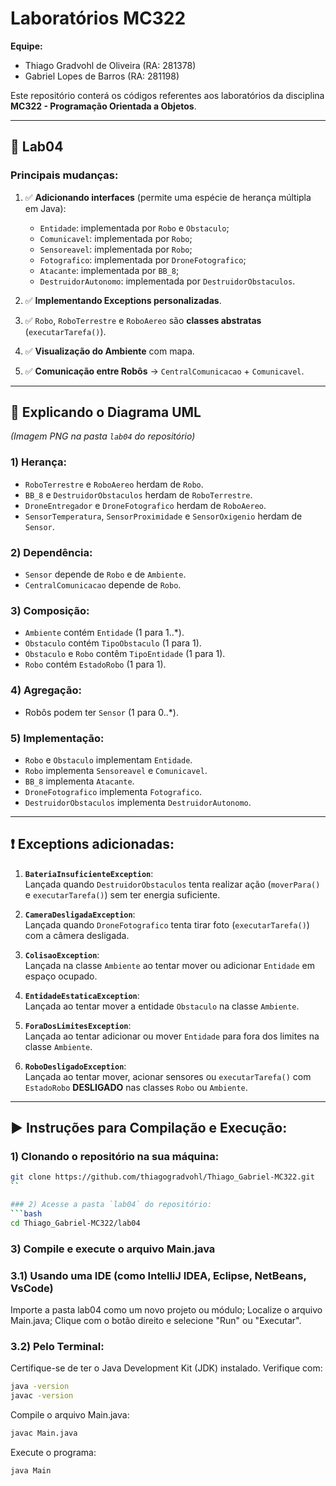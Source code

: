 # Laboratórios MC322

**Equipe:**  
- Thiago Gradvohl de Oliveira (RA: 281378)  
- Gabriel Lopes de Barros (RA: 281198)  

Este repositório conterá os códigos referentes aos laboratórios da disciplina **MC322 - Programação Orientada a Objetos**.

---

## 📁 Lab04

### Principais mudanças:

1. ✅ **Adicionando interfaces** (permite uma espécie de herança múltipla em Java):
   - `Entidade`: implementada por `Robo` e `Obstaculo`;
   - `Comunicavel`: implementada por `Robo`;
   - `Sensoreavel`: implementada por `Robo`;
   - `Fotografico`: implementada por `DroneFotografico`;
   - `Atacante`: implementada por `BB_8`;
   - `DestruidorAutonomo`: implementada por `DestruidorObstaculos`.

2. ✅ **Implementando Exceptions personalizadas**.

3. ✅ `Robo`, `RoboTerrestre` e `RoboAereo` são **classes abstratas** (`executarTarefa()`).

4. ✅ **Visualização do Ambiente** com mapa.

5. ✅ **Comunicação entre Robôs** → `CentralComunicacao` + `Comunicavel`.

---

## 📝 Explicando o Diagrama UML  
*(Imagem PNG na pasta `lab04` do repositório)*

### 1) Herança:  
- `RoboTerrestre` e `RoboAereo` herdam de `Robo`.  
- `BB_8` e `DestruidorObstaculos` herdam de `RoboTerrestre`.  
- `DroneEntregador` e `DroneFotografico` herdam de `RoboAereo`.  
- `SensorTemperatura`, `SensorProximidade` e `SensorOxigenio` herdam de `Sensor`.  

### 2) Dependência:  
- `Sensor` depende de `Robo` e de `Ambiente`.  
- `CentralComunicacao` depende de `Robo`.  

### 3) Composição:  
- `Ambiente` contém `Entidade` (1 para 1..*).  
- `Obstaculo` contém `TipoObstaculo` (1 para 1).  
- `Obstaculo` e `Robo` contêm `TipoEntidade` (1 para 1).  
- `Robo` contém `EstadoRobo` (1 para 1).  

### 4) Agregação:  
- Robôs podem ter `Sensor` (1 para 0..*).  

### 5) Implementação:  
- `Robo` e `Obstaculo` implementam `Entidade`.  
- `Robo` implementa `Sensoreavel` e `Comunicavel`.  
- `BB_8` implementa `Atacante`.  
- `DroneFotografico` implementa `Fotografico`.  
- `DestruidorObstaculos` implementa `DestruidorAutonomo`.  

---

## ❗️ Exceptions adicionadas:

1. **`BateriaInsuficienteException`**:  
   Lançada quando `DestruidorObstaculos` tenta realizar ação (`moverPara()` e `executarTarefa()`) sem ter energia suficiente.

2. **`CameraDesligadaException`**:  
   Lançada quando `DroneFotografico` tenta tirar foto (`executarTarefa()`) com a câmera desligada.

3. **`ColisaoException`**:  
   Lançada na classe `Ambiente` ao tentar mover ou adicionar `Entidade` em espaço ocupado.

4. **`EntidadeEstaticaException`**:  
   Lançada ao tentar mover a entidade `Obstaculo` na classe `Ambiente`.

5. **`ForaDosLimitesException`**:  
   Lançada ao tentar adicionar ou mover `Entidade` para fora dos limites na classe `Ambiente`.

6. **`RoboDesligadoException`**:  
   Lançada ao tentar mover, acionar sensores ou `executarTarefa()` com `EstadoRobo` **DESLIGADO** nas classes `Robo` ou `Ambiente`.

---

## ▶️ Instruções para Compilação e Execução:

### 1) Clonando o repositório na sua máquina:
   ```bash
   git clone https://github.com/thiagogradvohl/Thiago_Gabriel-MC322.git
   ``

### 2) Acesse a pasta `lab04` do repositório:
   ```bash
   cd Thiago_Gabriel-MC322/lab04
   ```
### 3) Compile e execute o arquivo Main.java
### 3.1) Usando uma IDE (como IntelliJ IDEA, Eclipse, NetBeans, VsCode)
   Importe a pasta lab04 como um novo projeto ou módulo;
   Localize o arquivo Main.java;
   Clique com o botão direito e selecione "Run" ou "Executar".
### 3.2) Pelo Terminal:
   Certifique-se de ter o Java Development Kit (JDK) instalado.
   Verifique com:
   ```bash
   java -version
   javac -version
   ```  
   Compile o arquivo Main.java:
   ```bash
   javac Main.java
   ```  
   Execute o programa:
   ```bash
   java Main
   ```
